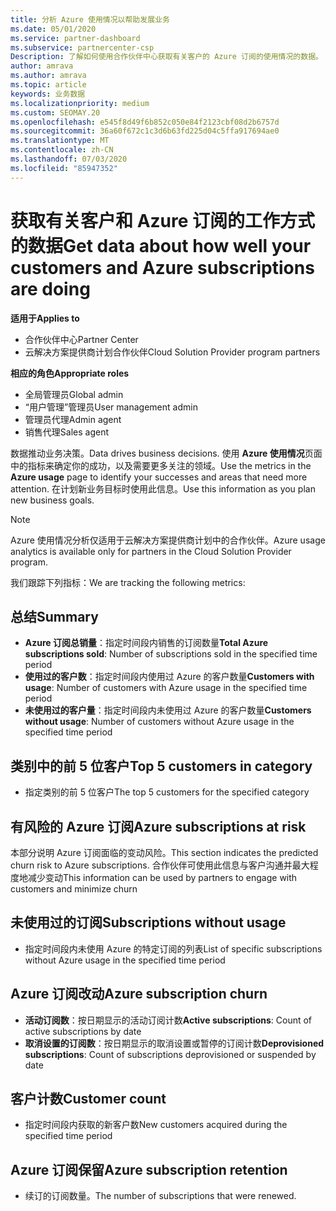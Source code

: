 ```yaml
---
title: 分析 Azure 使用情况以帮助发展业务
ms.date: 05/01/2020
ms.service: partner-dashboard
ms.subservice: partnercenter-csp
Description: 了解如何使用合作伙伴中心获取有关客户的 Azure 订阅的使用情况的数据。
author: amrava
ms.author: amrava
ms.topic: article
keywords: 业务数据
ms.localizationpriority: medium
ms.custom: SEOMAY.20
ms.openlocfilehash: e545f8d49f6b852c050e84f2123cbf08d2b6757d
ms.sourcegitcommit: 36a60f672c1c3d6b63fd225d04c5ffa917694ae0
ms.translationtype: MT
ms.contentlocale: zh-CN
ms.lasthandoff: 07/03/2020
ms.locfileid: "85947352"
---
```

# <a name="get-data-about-how-well-your-customers-and-azure-subscriptions-are-doing"></a><span data-ttu-id="eef83-104">获取有关客户和 Azure 订阅的工作方式的数据</span><span class="sxs-lookup"><span data-stu-id="eef83-104">Get data about how well your customers and Azure subscriptions are doing</span></span>

<span data-ttu-id="eef83-105">**适用于**</span><span class="sxs-lookup"><span data-stu-id="eef83-105">**Applies to**</span></span>

- <span data-ttu-id="eef83-106">合作伙伴中心</span><span class="sxs-lookup"><span data-stu-id="eef83-106">Partner Center</span></span>
- <span data-ttu-id="eef83-107">云解决方案提供商计划合作伙伴</span><span class="sxs-lookup"><span data-stu-id="eef83-107">Cloud Solution Provider program partners</span></span>

<span data-ttu-id="eef83-108">**相应的角色**</span><span class="sxs-lookup"><span data-stu-id="eef83-108">**Appropriate roles**</span></span>

- <span data-ttu-id="eef83-109">全局管理员</span><span class="sxs-lookup"><span data-stu-id="eef83-109">Global admin</span></span>
- <span data-ttu-id="eef83-110">“用户管理”管理员</span><span class="sxs-lookup"><span data-stu-id="eef83-110">User management admin</span></span>
- <span data-ttu-id="eef83-111">管理员代理</span><span class="sxs-lookup"><span data-stu-id="eef83-111">Admin agent</span></span>
- <span data-ttu-id="eef83-112">销售代理</span><span class="sxs-lookup"><span data-stu-id="eef83-112">Sales agent</span></span>

<span data-ttu-id="eef83-113">数据推动业务决策。</span><span class="sxs-lookup"><span data-stu-id="eef83-113">Data drives business decisions.</span></span> <span data-ttu-id="eef83-114">使用 **Azure 使用情况**页面中的指标来确定你的成功，以及需要更多关注的领域。</span><span class="sxs-lookup"><span data-stu-id="eef83-114">Use the metrics in the **Azure usage** page to identify your successes and areas that need more attention.</span></span> <span data-ttu-id="eef83-115">在计划新业务目标时使用此信息。</span><span class="sxs-lookup"><span data-stu-id="eef83-115">Use this information as you plan new business goals.</span></span>

> [!NOTE]
> <span data-ttu-id="eef83-116">Azure 使用情况分析仅适用于云解决方案提供商计划中的合作伙伴。</span><span class="sxs-lookup"><span data-stu-id="eef83-116">Azure usage analytics is available only for partners in the Cloud Solution Provider program.</span></span>

<span data-ttu-id="eef83-117">我们跟踪下列指标：</span><span class="sxs-lookup"><span data-stu-id="eef83-117">We are tracking the following metrics:</span></span>

## <a name="summary"></a><span data-ttu-id="eef83-118">总结</span><span class="sxs-lookup"><span data-stu-id="eef83-118">Summary</span></span>

- <span data-ttu-id="eef83-119">**Azure 订阅总销量**：指定时间段内销售的订阅数量</span><span class="sxs-lookup"><span data-stu-id="eef83-119">**Total Azure subscriptions sold**: Number of subscriptions sold in the specified time period</span></span>  
- <span data-ttu-id="eef83-120">**使用过的客户数**：指定时间段内使用过 Azure 的客户数量</span><span class="sxs-lookup"><span data-stu-id="eef83-120">**Customers with usage**: Number of customers with Azure usage in the specified time period</span></span>  
- <span data-ttu-id="eef83-121">**未使用过的客户量**：指定时间段内未使用过 Azure 的客户数量</span><span class="sxs-lookup"><span data-stu-id="eef83-121">**Customers without usage**: Number of customers without Azure usage in the specified time period</span></span>  

## <a name="top-5-customers-in-category"></a><span data-ttu-id="eef83-122">类别中的前 5 位客户</span><span class="sxs-lookup"><span data-stu-id="eef83-122">Top 5 customers in category</span></span>

- <span data-ttu-id="eef83-123">指定类别的前 5 位客户</span><span class="sxs-lookup"><span data-stu-id="eef83-123">The top 5 customers for the specified category</span></span>  

## <a name="azure-subscriptions-at-risk"></a><span data-ttu-id="eef83-124">有风险的 Azure 订阅</span><span class="sxs-lookup"><span data-stu-id="eef83-124">Azure subscriptions at risk</span></span>

<span data-ttu-id="eef83-125">本部分说明 Azure 订阅面临的变动风险。</span><span class="sxs-lookup"><span data-stu-id="eef83-125">This section indicates the predicted churn risk to Azure subscriptions.</span></span> <span data-ttu-id="eef83-126">合作伙伴可使用此信息与客户沟通并最大程度地减少变动</span><span class="sxs-lookup"><span data-stu-id="eef83-126">This information can be used by partners to engage with customers and minimize churn</span></span>

## <a name="subscriptions-without-usage"></a><span data-ttu-id="eef83-127">未使用过的订阅</span><span class="sxs-lookup"><span data-stu-id="eef83-127">Subscriptions without usage</span></span>

- <span data-ttu-id="eef83-128">指定时间段内未使用 Azure 的特定订阅的列表</span><span class="sxs-lookup"><span data-stu-id="eef83-128">List of specific subscriptions without Azure usage in the specified time period</span></span>  

## <a name="azure-subscription-churn"></a><span data-ttu-id="eef83-129">Azure 订阅改动</span><span class="sxs-lookup"><span data-stu-id="eef83-129">Azure subscription churn</span></span>

- <span data-ttu-id="eef83-130">**活动订阅数**：按日期显示的活动订阅计数</span><span class="sxs-lookup"><span data-stu-id="eef83-130">**Active subscriptions**: Count of active subscriptions by date</span></span>  
- <span data-ttu-id="eef83-131">**取消设置的订阅数**：按日期显示的取消设置或暂停的订阅计数</span><span class="sxs-lookup"><span data-stu-id="eef83-131">**Deprovisioned subscriptions**: Count of subscriptions deprovisioned or suspended by date</span></span>  

## <a name="customer-count"></a><span data-ttu-id="eef83-132">客户计数</span><span class="sxs-lookup"><span data-stu-id="eef83-132">Customer count</span></span>

- <span data-ttu-id="eef83-133">指定时间段内获取的新客户数</span><span class="sxs-lookup"><span data-stu-id="eef83-133">New customers acquired during the specified time period</span></span>  

## <a name="azure-subscription-retention"></a><span data-ttu-id="eef83-134">Azure 订阅保留</span><span class="sxs-lookup"><span data-stu-id="eef83-134">Azure subscription retention</span></span>

- <span data-ttu-id="eef83-135">续订的订阅数量。</span><span class="sxs-lookup"><span data-stu-id="eef83-135">The number of subscriptions that were renewed.</span></span>
